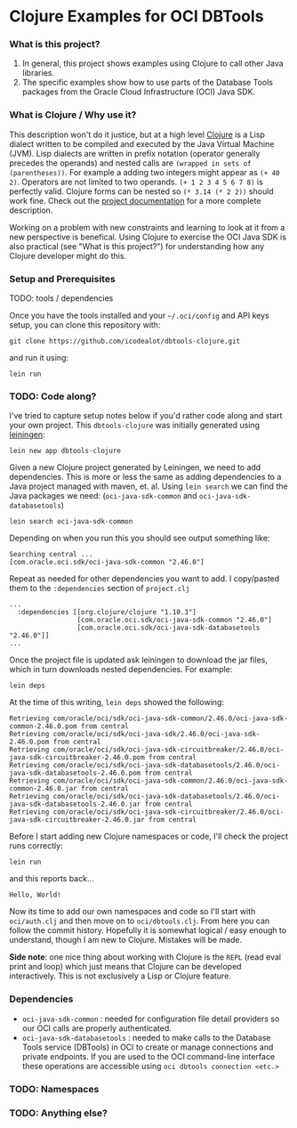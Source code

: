 # Clojure Examples for OCI DBTools

### What is this project?

1. In general, this project shows examples using Clojure to call other Java libraries.
2. The specific examples show how to use parts of the Database Tools packages from the Oracle Cloud Infrastructure (OCI) Java SDK.

### What is Clojure / Why use it?

This description won't do it justice, but at a high level [Clojure](https://clojure.org/about/rationale) is a Lisp dialect written to be compiled and executed by the Java Virtual Machine (JVM). Lisp dialects are written in prefix notation (operator generally precedes the operands) and nested calls are `(wrapped in sets of (parentheses))`. For example a adding two integers might appear as `(+ 40 2)`. Operators are not limited to two operands. `(+ 1 2 3 4 5 6 7 8)` is perfectly valid. Clojure forms can be nested so `(* 3.14 (* 2 2))` should work fine. Check out the [project documentation](https://clojure.org/about/rationale) for a more complete description.

Working on a problem with new constraints and learning to look at it from a new perspective is benefical. Using Clojure to exercise the OCI Java SDK is also practical (see "What is this project?") for understanding how any Clojure developer might do this.

### Setup and Prerequisites

TODO: tools / dependencies

Once you have the tools installed and your `~/.oci/config` and API keys setup, you can clone this repository with:

```
git clone https://github.com/icodealot/dbtools-clojure.git
```

and run it using:

```
lein run
```

### TODO: Code along?

I've tried to capture setup notes below if you'd rather code along and start your own project. This `dbtools-clojure` was initially generated using [leiningen](https://leiningen.org/):

```
lein new app dbtools-clojure
```

Given a new Clojure project generated by Leiningen, we need to add dependencies. This is more or less the same as adding dependencies to a Java project managed with maven, et. al. Using `lein search` we can find the Java packages we need: (`oci-java-sdk-common` and `oci-java-sdk-databasetools`)

```
lein search oci-java-sdk-common
```

Depending on when you run this you should see output something like:

```
Searching central ...
[com.oracle.oci.sdk/oci-java-sdk-common "2.46.0"]
```

Repeat as needed for other dependencies you want to add. I copy/pasted them to the `:dependencies` section of `project.clj`

```
...
  :dependencies [[org.clojure/clojure "1.10.3"]
                 [com.oracle.oci.sdk/oci-java-sdk-common "2.46.0"]
                 [com.oracle.oci.sdk/oci-java-sdk-databasetools "2.46.0"]]
...
```

Once the project file is updated ask leiningen to download the jar files, which in turn downloads nested dependencies. For example:

```
lein deps
```

At the time of this writing, `lein deps` showed the following:

```
Retrieving com/oracle/oci/sdk/oci-java-sdk-common/2.46.0/oci-java-sdk-common-2.46.0.pom from central
Retrieving com/oracle/oci/sdk/oci-java-sdk/2.46.0/oci-java-sdk-2.46.0.pom from central
Retrieving com/oracle/oci/sdk/oci-java-sdk-circuitbreaker/2.46.0/oci-java-sdk-circuitbreaker-2.46.0.pom from central
Retrieving com/oracle/oci/sdk/oci-java-sdk-databasetools/2.46.0/oci-java-sdk-databasetools-2.46.0.pom from central
Retrieving com/oracle/oci/sdk/oci-java-sdk-common/2.46.0/oci-java-sdk-common-2.46.0.jar from central
Retrieving com/oracle/oci/sdk/oci-java-sdk-databasetools/2.46.0/oci-java-sdk-databasetools-2.46.0.jar from central
Retrieving com/oracle/oci/sdk/oci-java-sdk-circuitbreaker/2.46.0/oci-java-sdk-circuitbreaker-2.46.0.jar from central
```

Before I start adding new Clojure namespaces or code, I'll check the project runs correctly:

```
lein run
```
and this reports back...
```
Hello, World!
```

Now its time to add our own namespaces and code so I'll start with `oci/auth.clj` and then move on to `oci/dbtools.clj`. From here you can follow the commit history. Hopefully it is somewhat logical / easy enough to understand, though I am new to Clojure. Mistakes will be made.

**Side note**: one nice thing about working with Clojure is the `REPL` (read eval print and loop) which just means that Clojure can be developed interactively. This is not exclusively a Lisp or Clojure feature.

### Dependencies

- `oci-java-sdk-common` : needed for configuration file detail providers so our OCI calls are properly authenticated.
- `oci-java-sdk-databasetools` : needed to make calls to the Database Tools service (DBTools) in OCI to create or manage connections and private endpoints. If you are used to the OCI command-line interface these operations are accessible using `oci dbtools connection <etc.>`

### TODO: Namespaces

### TODO: Anything else?
